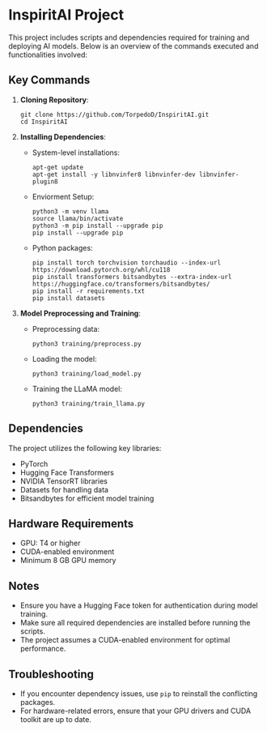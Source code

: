 
# InspiritAI Project

This project includes scripts and dependencies required for training and deploying AI models. Below is an overview of the commands executed and functionalities involved:

## Key Commands

1. **Cloning Repository**:
   ```
   git clone https://github.com/TorpedoD/InspiritAI.git
   cd InspiritAI
   ```

2. **Installing Dependencies**:
   - System-level installations:
     ```
     apt-get update
     apt-get install -y libnvinfer8 libnvinfer-dev libnvinfer-plugin8
     ```
   - Enviorment Setup:
      ```
      python3 -m venv llama
      source llama/bin/activate
      python3 -m pip install --upgrade pip
      pip install --upgrade pip
     ```
   - Python packages:
     ```
     pip install torch torchvision torchaudio --index-url https://download.pytorch.org/whl/cu118
     pip install transformers bitsandbytes --extra-index-url https://huggingface.co/transformers/bitsandbytes/
     pip install -r requirements.txt
     pip install datasets
     ```

3. **Model Preprocessing and Training**:
   - Preprocessing data:
     ```
     python3 training/preprocess.py
     ```
   - Loading the model:
     ```
     python3 training/load_model.py
     ```
   - Training the LLaMA model:
     ```
     python3 training/train_llama.py
     ```

## Dependencies

The project utilizes the following key libraries:
- PyTorch
- Hugging Face Transformers
- NVIDIA TensorRT libraries
- Datasets for handling data
- Bitsandbytes for efficient model training

## Hardware Requirements

- GPU: T4 or higher
- CUDA-enabled environment
- Minimum 8 GB GPU memory

## Notes

- Ensure you have a Hugging Face token for authentication during model training.
- Make sure all required dependencies are installed before running the scripts.
- The project assumes a CUDA-enabled environment for optimal performance.

## Troubleshooting

- If you encounter dependency issues, use `pip` to reinstall the conflicting packages.
- For hardware-related errors, ensure that your GPU drivers and CUDA toolkit are up to date.

